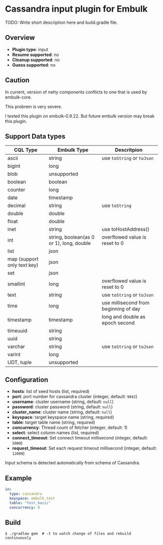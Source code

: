 # Cassandra input plugin for Embulk

TODO: Write short description here and build.gradle file.

## Overview

* **Plugin type**: input
* **Resume supported**: no
* **Cleanup supported**: no
* **Guess supported**: no

## Caution
In current, version of netty components conflicts to one that is used by embulk-core.

This probrem is very severe.

I tested this plugin on embulk-0.9.22.
But future embulk version may break this plugin.

## Support Data types

| CQL Type                    | Embulk Type                              | Descritpion                           |
| --------                    | -----------                              | --------------                        |
| ascii                       | string                                   | use `toString` or `toJson`            |
| bigint                      | long                                     |                                       |
| blob                        | unsupported                              |                                       |
| boolean                     | boolean                                  |                                       |
| counter                     | long                                     |                                       |
| date                        | timestamp                                |                                       |
| decimal                     | string                                   | use `toString`                        |
| double                      | double                                   |                                       |
| float                       | double                                   |                                       |
| inet                        | string                                   | use toHostAddress()                   |
| int                         | string, boolean(as 0 or 1), long, double | overflowed value is reset to 0        |
| list                        | json                                     |                                       |
| map (support only text key) | json                                     |                                       |
| set                         | json                                     |                                       |
| smallint                    | long                                     | overflowed value is reset to 0        |
| text                        | string                                   | use `toString` or `toJson`            |
| time                        | long                                     | use millisecond from beginning of day |
| timestamp                   | timestamp                                | long and double as epoch second       |
| timeuuid                    | string                                   |
| uuid                        | string                                   |
| varchar                     | string                                   | use `toString` or `toJson`            |
| varint                      | long                                     |                                       |
| UDT, tuple                  | unsupported                              |                                       |

## Configuration

- **hosts**: list of seed hosts (list<string>, required)
- **port**: port number for cassandra cluster (integer, default: `9042`)
- **username**: cluster username (string, default: `null`)
- **password**: cluster password (string, default: `null`)
- **cluster_name**: cluster name (string, default: `null`)
- **keyspace**: target keyspace name (string, required)
- **table**: target table name (string, required)
- **concurrency**: Thread count of fetcher (integer, default: 1)
- **select**: select column names (list<string>, required)
- **connect_timeout**: Set connect timeout millisecond (integer, default: `5000`)
- **request_timeout**: Set each request timeout millisecond (integer, default: `12000`)

Input schema is detected automatically from schema of Cassandra.

## Example

```yaml
in:
  type: cassandra
  keyspace: embulk_test
  table: "test_basic"
  concurrency: 8
```


## Build

```
$ ./gradlew gem  # -t to watch change of files and rebuild continuously
```
